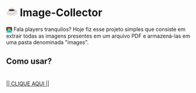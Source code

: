 

# <img src="to_readme\coffe.png" width="30" height="30"><img> Image-Collector  
<img src="to_readme\emoji_programing.png" width="16" height="16" align="center" ><img>
Fala players tranquilos? Hoje fiz esse projeto simples que consiste em extrair todas as imagens presentes em um arquivo PDF e armazená-las em uma pasta denominada "images".


## Como usar?
#
[|| CLIQUE AQUI ||](https://www.dailymotion.com/video/k4txzOyJ2crHvdzA2XP)


